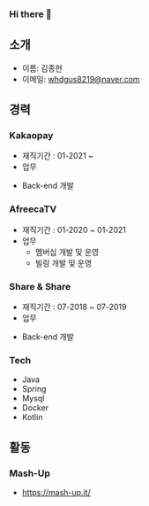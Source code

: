 ### Hi there 👋

<!--
**KJongHyun/KJongHyun** is a ✨ _special_ ✨ repository because its `README.md` (this file) appears on your GitHub profile.

Here are some ideas to get you started:

- 🔭 I’m currently working on ...
- 🌱 I’m currently learning ...
- 👯 I’m looking to collaborate on ...
- 🤔 I’m looking for help with ...
- 💬 Ask me about ...
- 📫 How to reach me: ...
- 😄 Pronouns: ...
- ⚡ Fun fact: ...
-->

## 소개
* 이름: 김종현
* 이메일: whdgus8219@naver.com

## 경력
### Kakaopay
* 재직기간 : 01-2021 ~
* 업무
 - Back-end 개발
 
### AfreecaTV
* 재직기간 : 01-2020 ~ 01-2021
* 업무
  - 멤버십 개발 및 운영
  - 빌링 개발 및 운영

### Share & Share
* 재직기간 : 07-2018 ~ 07-2019
* 업무
 - Back-end 개발
 
### Tech
- Java
- Spring
- Mysql
- Docker
- Kotlin


## 활동
### Mash-Up 
* https://mash-up.it/
